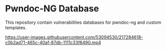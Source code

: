 # Pwndoc-NG Database

This repository contain vulnerabilities databases for pwndoc-ng and custom templates.



https://user-images.githubusercontent.com/53094530/217284618-c0b2ad71-465c-40af-87db-1111c33f8490.mp4

